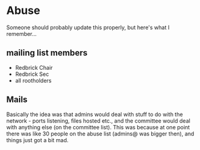 # Abuse

Someone should probably update this properly, but here's what I remember...

## mailing list members

- Redbrick Chair
- Redbrick Sec
- all rootholders

## Mails

Basically the idea was that admins would deal with stuff to do with the
network - ports listening, files hosted etc., and the committee would deal with
anything else (on the committee list). This was because at one point there was
like 30 people on the abuse list (admins@ was bigger then), and things just got
a bit mad.
